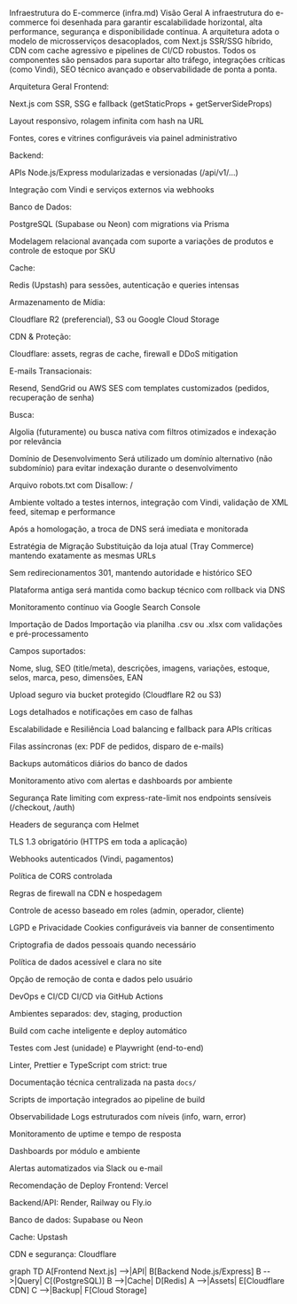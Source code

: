 Infraestrutura do E-commerce (infra.md)
Visão Geral
A infraestrutura do e-commerce foi desenhada para garantir escalabilidade horizontal, alta performance, segurança e disponibilidade contínua. A arquitetura adota o modelo de microsserviços desacoplados, com Next.js SSR/SSG híbrido, CDN com cache agressivo e pipelines de CI/CD robustos. Todos os componentes são pensados para suportar alto tráfego, integrações críticas (como Vindi), SEO técnico avançado e observabilidade de ponta a ponta.

Arquitetura Geral
Frontend:

Next.js com SSR, SSG e fallback (getStaticProps + getServerSideProps)

Layout responsivo, rolagem infinita com hash na URL

Fontes, cores e vitrines configuráveis via painel administrativo

Backend:

APIs Node.js/Express modularizadas e versionadas (/api/v1/...)

Integração com Vindi e serviços externos via webhooks

Banco de Dados:

PostgreSQL (Supabase ou Neon) com migrations via Prisma

Modelagem relacional avançada com suporte a variações de produtos e controle de estoque por SKU

Cache:

Redis (Upstash) para sessões, autenticação e queries intensas

Armazenamento de Mídia:

Cloudflare R2 (preferencial), S3 ou Google Cloud Storage

CDN & Proteção:

Cloudflare: assets, regras de cache, firewall e DDoS mitigation

E-mails Transacionais:

Resend, SendGrid ou AWS SES com templates customizados (pedidos, recuperação de senha)

Busca:

Algolia (futuramente) ou busca nativa com filtros otimizados e indexação por relevância

Domínio de Desenvolvimento
Será utilizado um domínio alternativo (não subdomínio) para evitar indexação durante o desenvolvimento

Arquivo robots.txt com Disallow: /

Ambiente voltado a testes internos, integração com Vindi, validação de XML feed, sitemap e performance

Após a homologação, a troca de DNS será imediata e monitorada

Estratégia de Migração
Substituição da loja atual (Tray Commerce) mantendo exatamente as mesmas URLs

Sem redirecionamentos 301, mantendo autoridade e histórico SEO

Plataforma antiga será mantida como backup técnico com rollback via DNS

Monitoramento contínuo via Google Search Console

Importação de Dados
Importação via planilha .csv ou .xlsx com validações e pré-processamento

Campos suportados:

Nome, slug, SEO (title/meta), descrições, imagens, variações, estoque, selos, marca, peso, dimensões, EAN

Upload seguro via bucket protegido (Cloudflare R2 ou S3)

Logs detalhados e notificações em caso de falhas

Escalabilidade e Resiliência
Load balancing e fallback para APIs críticas

Filas assíncronas (ex: PDF de pedidos, disparo de e-mails)

Backups automáticos diários do banco de dados

Monitoramento ativo com alertas e dashboards por ambiente

Segurança
Rate limiting com express-rate-limit nos endpoints sensíveis (/checkout, /auth)

Headers de segurança com Helmet

TLS 1.3 obrigatório (HTTPS em toda a aplicação)

Webhooks autenticados (Vindi, pagamentos)

Política de CORS controlada

Regras de firewall na CDN e hospedagem

Controle de acesso baseado em roles (admin, operador, cliente)

LGPD e Privacidade
Cookies configuráveis via banner de consentimento

Criptografia de dados pessoais quando necessário

Política de dados acessível e clara no site

Opção de remoção de conta e dados pelo usuário

DevOps e CI/CD
CI/CD via GitHub Actions

Ambientes separados: dev, staging, production

Build com cache inteligente e deploy automático

Testes com Jest (unidade) e Playwright (end-to-end)

Linter, Prettier e TypeScript com strict: true

Documentação técnica centralizada na pasta `docs/`

Scripts de importação integrados ao pipeline de build

Observabilidade
Logs estruturados com níveis (info, warn, error)

Monitoramento de uptime e tempo de resposta

Dashboards por módulo e ambiente

Alertas automatizados via Slack ou e-mail

Recomendação de Deploy
Frontend: Vercel

Backend/API: Render, Railway ou Fly.io

Banco de dados: Supabase ou Neon

Cache: Upstash

CDN e segurança: Cloudflare

graph TD
A[Frontend Next.js] -->|API| B[Backend Node.js/Express]
B -->|Query| C[(PostgreSQL)]
B -->|Cache| D[Redis]
A -->|Assets| E[Cloudflare CDN]
C -->|Backup| F[Cloud Storage]
